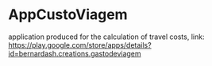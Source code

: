 # AppCustoViagem
application produced for the calculation of travel costs,
link: https://play.google.com/store/apps/details?id=bernardash.creations.gastodeviagem

